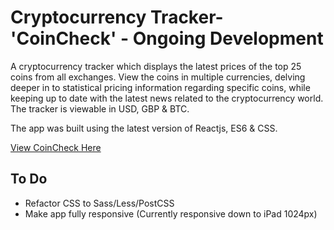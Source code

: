 # Cryptocurrency Tracker- 'CoinCheck' - Ongoing Development

A cryptocurrency tracker which displays the latest prices of the top 25 coins from all exchanges. View the coins in multiple currencies, delving deeper in to statistical pricing information regarding specific coins, while keeping up to date with the latest news related to the cryptocurrency world. The tracker is viewable in USD, GBP & BTC.

The app was built using the latest version of Reactjs, ES6 & CSS.

[View CoinCheck Here](https://jspalding.github.io/crypto-tracker/)

## To Do

* Refactor CSS to Sass/Less/PostCSS
* Make app fully responsive (Currently responsive down to iPad 1024px)
